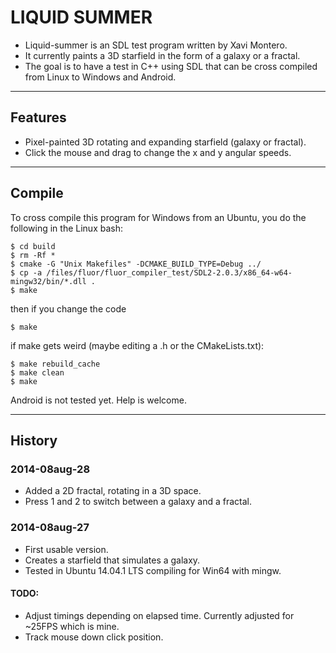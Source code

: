 # LIQUID SUMMER

- Liquid-summer is an SDL test program written by Xavi Montero.
- It currently paints a 3D starfield in the form of a galaxy or a fractal.
- The goal is to have a test in C++ using SDL that can be cross compiled from Linux to Windows and Android.

-----------------------------------------------------------------------------
## Features

- Pixel-painted 3D rotating and expanding starfield (galaxy or fractal).
- Click the mouse and drag to change the x and y angular speeds.

-----------------------------------------------------------------------------
## Compile

To cross compile this program for Windows from an Ubuntu, you do the following in the Linux bash:

    $ cd build
    $ rm -Rf *
    $ cmake -G "Unix Makefiles" -DCMAKE_BUILD_TYPE=Debug ../
    $ cp -a /files/fluor/fluor_compiler_test/SDL2-2.0.3/x86_64-w64-mingw32/bin/*.dll .
    $ make

then if you change the code

    $ make

if make gets weird (maybe editing a .h or the CMakeLists.txt):

    $ make rebuild_cache
    $ make clean
    $ make

Android is not tested yet. Help is welcome.

-----------------------------------------------------------------------------
## History

### 2014-08aug-28

- Added a 2D fractal, rotating in a 3D space.
- Press 1 and 2 to switch between a galaxy and a fractal.

### 2014-08aug-27

- First usable version.
- Creates a starfield that simulates a galaxy.
- Tested in Ubuntu 14.04.1 LTS compiling for Win64 with mingw.

#### TODO:
- Adjust timings depending on elapsed time. Currently adjusted for ~25FPS which is mine.
- Track mouse down click position.
